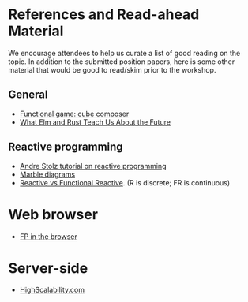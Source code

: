 # References and Read-ahead Material

We encourage attendees to help us curate a list of good reading on the
topic.  In addition to the submitted position papers, here is some
other material that would be good to read/skim prior to the workshop.

## General

* [Functional game: cube composer](http://david-peter.de/cube-composer/)
* [What Elm and Rust Teach Us About the Future](https://dev.to/martincerny/what-elm-and-rust-teach-us-about-the-future)

## Reactive programming

* [Andre Stolz tutorial on reactive programming](https://gist.github.com/staltz/868e7e9bc2a7b8c1f754)
* [Marble diagrams](http://rxmarbles.com/)
* [Reactive vs Functional Reactive](http://stackoverflow.com/questions/5385377/the-difference-between-reactive-and-functional-reactive-programming).  (R is discrete; FR is continuous)

# Web browser
* [FP in the browser](http://mutanatum.com/posts/2017-01-12-Browser-FP-Head-to-Head.html)

# Server-side 
* [HighScalability.com](http://highscalability.com)

